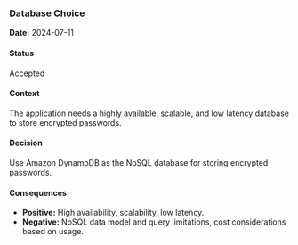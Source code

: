 ### Database Choice

**Date:** 2024-07-11

#### Status

Accepted

#### Context

The application needs a highly available, scalable, and low latency database to store encrypted passwords.

#### Decision

Use Amazon DynamoDB as the NoSQL database for storing encrypted passwords.

#### Consequences

- **Positive:** High availability, scalability, low latency.
- **Negative:** NoSQL data model and query limitations, cost considerations based on usage.
